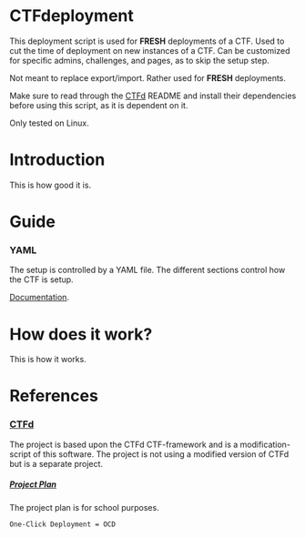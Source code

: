 # CTFdeployment
This deployment script is used for <b>FRESH</b> deployments of a CTF. Used to
cut the time of deployment on new instances of a CTF. Can be customized for
specific admins, challenges, and pages, as to skip the setup step.

Not meant to replace export/import. Rather used for <b>FRESH</b> deployments.

Make sure to read through the [CTFd](https://github.com/CTFd/CTFd) README
and install their dependencies before using this script, as it is dependent on
it.

Only tested on Linux.

# Introduction
This is how good it is.

# Guide

### YAML
The setup is controlled by a YAML file. The different sections control how the 
CTF is setup. 

[Documentation](docs/yaml_setup.md).



# How does it work?
This is how it works.

# References
### [CTFd](https://github.com/CTFd/CTFd)
The project is based upon the CTFd CTF-framework and is a modification-script of 
this software. The project is not using a modified version of CTFd but is a
separate project.

##### [Project Plan](project_plan.md)
The project plan is for school purposes.

`One-Click Deployment = OCD`
